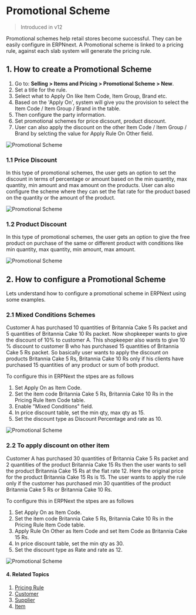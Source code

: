 # Promotional Scheme

> Introduced in v12

Promotional schemes help retail stores become successful. They can be easily configure in ERPNnext. A Promotional scheme is linked to a pricing rule, against each slab system will generate the pricing rule.

## 1. How to create a Promotional Scheme

1. Go to: **Selling > Items and Pricing > Promotional Scheme > New**.
1. Set a title for the rule.
1. Select what to Apply On like Item Code, Item Group, Brand etc.
1. Based on the 'Apply On', system will give you the provision to select the Item Code / Item Group / Brand in the table.
1. Then configure the party information.
1. Set promotional schemes for price dicsount, product discount.
1. User can also apply the discount on the other Item Code / Item Group / Brand by selcting the value for Apply Rule On Other field.

<img alt="Promotional Scheme" class="screenshot" src="{{docs_base_url}}/assets/img/promotional-schemes/promotional-schemes.png">

### 1.1 Price Discount

In this type of promotional schemes, the user gets an option to set the discount in terms of percentage or amount based on the min quantity, max quantity, min amount and max amount on the products. User can also configure the scheme where they can set the flat rate for the product based on the quantity or the amount of the product.

<img alt="Promotional Scheme" class="screenshot" src="{{docs_base_url}}/assets/img/promotional-schemes/promotional-schemes-price-discount.png">

### 1.2 Product Discount

In this type of promotional schemes, the user gets an option to give the free product on purchase of the same or different product with conditions like min quantity, max quantity, min amount, max amount.

<img alt="Promotional Scheme" class="screenshot" src="{{docs_base_url}}/assets/img/promotional-schemes/promotional-schemes-product-discount.png">

## 2. How to configure a Promotional Scheme

Lets understand how to configure a promotional scheme in ERPNext using some examples.

### 2.1 Mixed Conditions Schemes

Customer A has purchased 10 quantities of Britannia Cake 5 Rs packet and 5 quantities of Britannia Cake 10 Rs packet. Now shopkeeper wants to give the discount of 10% to customer A. This shopkeeper also wants to give 10 % discount to customer B who has purchased 15 quantities of Britannia Cake 5 Rs packet. So basically user wants to apply the discount on products Britannia Cake 5 Rs, Britannia Cake 10 Rs only if his clients have purchased 15 quantities of any product or sum of both product.

To configure this in ERPNext the stpes are as follows

1. Set Apply On as Item Code.
1. Set the item code Britannia Cake 5 Rs, Britannia Cake 10 Rs in the Pricing Rule Item Code table.
1. Enable "Mixed Conditions" field.
1. In price discount table, set the min qty, max qty as 15.
1. Set the discount type as Discount Percentage and rate as 10.

<img alt="Promotional Scheme" class="screenshot" src="{{docs_base_url}}/assets/img/promotional-schemes/promotional-schemes-mixed-conditions.png">

### 2.2 To apply discount on other item

Customer A has purchased 30 quantities of Britannia Cake 5 Rs packet and 2 quantities of the product Britannia Cake 15 Rs then the user wants to sell the product Britannia Cake 15 Rs at the flat rate 12. Here the original price for the product Britannia Cake 15 Rs is 15.
The user wants to apply the rule only if the customer has purchased min 30 quantities of the product Britannia Cake 5 Rs or Britannia Cake 10 Rs.

To configure this in ERPNext the stpes are as follows

1. Set Apply On as Item Code.
1. Set the item code Britannia Cake 5 Rs, Britannia Cake 10 Rs in the Pricing Rule Item Code table.
1. Apply Rule On Other as Item Code and set Item Code as Britannia Cake 15 Rs.
1. In price discount table, set the min qty as 30.
1. Set the discount type as Rate and rate as 12.

<img alt="Promotional Scheme" class="screenshot" src="{{docs_base_url}}/assets/img/promotional-schemes/promotional-schemes-discount-on-other.png">

#### 4. Related Topics
1. [Pricing Rule](/docs/user/manual/en/accounts/pricing-rule)
1. [Customer](/docs/user/manual/en/crm/customer)
1. [Supplier](/docs/user/manual/en/buying/supplier)
1. [Item](/docs/user/manual/en/stock/item)
